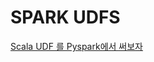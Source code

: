 # SPARK UDFS
[Scala UDF 를 Pyspark에서 써보자](https://confluence.nexon.com/pages/viewpage.action?pageId=156439498)